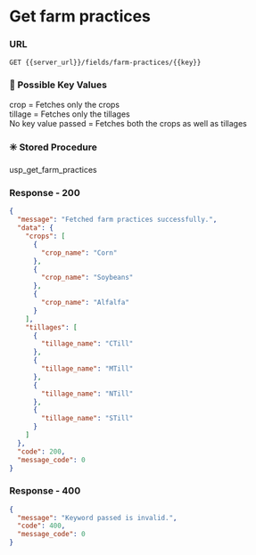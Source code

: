 # Get farm practices

### URL

```:no-line-numbers
GET {{server_url}}/fields/farm-practices/{{key}}
```

### :rotating_light: Possible Key Values

<div class="custom-container warning">
<p>
crop = Fetches only the crops <br/>
tillage = Fetches only the tillages <br/>
No key value passed = Fetches both the crops as well as tillages <br/>
</p>
</div>

### :eight_spoked_asterisk: Stored Procedure

<div class="custom-container tip">
<p>usp_get_farm_practices</p>
</div>

### Response - 200

```json
{
  "message": "Fetched farm practices successfully.",
  "data": {
    "crops": [
      {
        "crop_name": "Corn"
      },
      {
        "crop_name": "Soybeans"
      },
      {
        "crop_name": "Alfalfa"
      }
    ],
    "tillages": [
      {
        "tillage_name": "CTill"
      },
      {
        "tillage_name": "MTill"
      },
      {
        "tillage_name": "NTill"
      },
      {
        "tillage_name": "STill"
      }
    ]
  },
  "code": 200,
  "message_code": 0
}
```

### Response - 400

<CodeGroup>
<CodeGroupItem title="Invalid Keyword" active>

```json
{
  "message": "Keyword passed is invalid.",
  "code": 400,
  "message_code": 0
}
```

</CodeGroupItem>
</CodeGroup>

